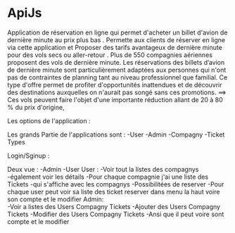 # ApiJs
Application de réservation en ligne qui permet d'acheter un billet d'avion de dernière minute au prix plus bas .
Permette aux clients de réserver en ligne via cette application et Proposer des tarifs avantageux de dernière minute pour des vols secs ou aller-retour .
Plus de 550 compagnies aériennes proposent des vols de dernière minute. Les réservations des billets d’avion de dernière minute sont particulièrement adaptées aux personnes qui n'ont pas de contraintes de planning tant au niveau professionnel que familial.
Ce type d'offre permet de profiter d'opportunités inattendues et de découvrir des destinations auxquelles on n'aurait pas songé sans ces promotions. 
==> Ces vols peuvent faire l'objet d'une importante réduction allant de 20 à 80 % du prix d'origine,

Les options de l'application :

Les grands Partie de l'applications sont : -User -Admin -Compagny -Ticket Types

  Login/Sginup : 

  Deux vue : -Admin 
             -User
 User : 
        -Voir tout la listes des compagnys
        -également voir les détails
        -Pour chaque compagnie j'ai une liste des Tickets 
        -qui s'affiche avec les compagnys 
        -Possibilitées de reserver 
        -Pour chaque user peut voir sa liste des ticket reserver dans menu la haut 
        voire son compte et le modifier 
Admin:   
        -Voir a listes des Users Compagny Tickets
        -Ajouter des Users Compagny Tickets
        -Modifier des Users Compagny Tickets
        -Ansi que il peut voire sont compte et le modifier
